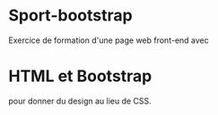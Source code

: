# Sport-bootstrap

Exercice de formation d'une page web front-end avec <h1>HTML et Bootstrap</h1> pour donner du design au lieu de CSS. 
